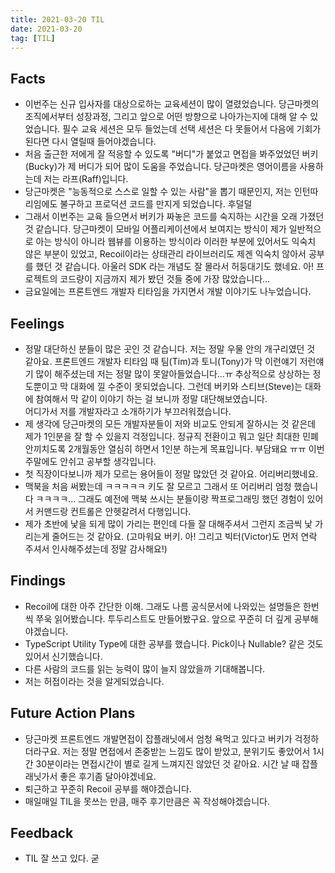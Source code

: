 ```yaml
---
title: 2021-03-20 TIL
date: 2021-03-20
tag: [TIL]
---
```


## Facts

- 이번주는 신규 입사자를 대상으로하는 교육세션이 많이 열렸었습니다. 당근마켓의 조직에서부터 성장과정, 그리고 앞으로 어떤 방향으로 나아가는지에 대해 알 수 있었습니다. 필수 교육 세션은 모두 들었는데 선택 세션은 다 못들어서 다음에 기회가 된다면 다시 열릴때 들어야겠습니다.
- 처음 출근한 저에게 잘 적응할 수 있도록 "버디"가 붙었고 면접을 봐주었었던 버키(Bucky)가 제 버디가 되어 많이 도움을 주었습니다. 당근마켓은 영어이름을 사용하는데 저는 라프(Raff)입니다.
- 당근마켓은 "능동적으로 스스로 일할 수 있는 사람"을 뽑기 때문인지, 저는 인턴따리임에도 불구하고 프로덕션 코드를 만지게 되었습니다. 후덜덜
- 그래서 이번주는 교육 들으면서 버키가 짜놓은 코드를 숙지하는 시간을 오래 가졌던 것 같습니다. 당근마켓이 모바일 어플리케이션에서 보여지는 방식이 제가 일반적으로 아는 방식이 아니라 웹뷰를 이용하는 방식이라 이러한 부분에 있어서도 익숙치 않은 부분이 있었고, Recoil이라는 상태관리 라이브러리도 제겐 익숙치 않아서 공부를 했던 것 같습니다. 아울러 SDK 라는 개념도 잘 몰라서 허둥대기도 했네요. 아! 프로젝트의 코드량이 지금까지 제가 봤던 것들 중에 가장 많았습니다...
- 금요일에는 프론트엔드 개발자 티타임을 가지면서 개발 이야기도 나누었습니다.

## Feelings

- 정말 대단하신 분들이 많은 곳인 것 같습니다. 저는 정말 우물 안의 개구리였던 것 같아요. 프론트엔드 개발자 티타임 때 팀(Tim)과 토니(Tony)가 막 이런얘기 저런얘기 많이 해주셨는데 저는 정말 많이 못알아들었습니다...ㅠ 추상적으로 상상하는 정도뿐이고 막 대화에 낄 수준이 못되었습니다. 그런데 버키와 스티브(Steve)는 대화에 참여해서 막 같이 이야기 하는 걸 보니까 정말 대단해보였습니다.  
어디가서 저를 개발자라고 소개하기가 부끄러워졌습니다.
- 제 생각에 당근마켓의 모든 개발자분들이 저와 비교도 안되게 잘하시는 것 같은데 제가 1인분을 잘 할 수 있을지 걱정입니다. 정규직 전환이고 뭐고 일단 최대한 민폐 안끼치도록 2개월동안 열심히 하면서 1인분 하는게 목표입니다. 부담돼요 ㅠㅠ 이번 주말에도 안쉬고 공부할 생각입니다.
- 첫 직장이다보니까 제가 모르는 용어들이 정말 많았던 것 같아요. 어리버리했네요.
- 맥북을 처음 써봤는데 ㅋㅋㅋㅋㅋ 키도 잘 모르고 그래서 또 어리버리 엄청 했습니다 ㅋㅋㅋㅋ... 그래도 예전에 맥북 쓰시는 분들이랑 짝프로그래밍 했던 경험이 있어서 커맨드랑 컨트롤은 안헷갈려서 다행입니다.
- 제가 초반에 낯을 되게 많이 가리는 편인데 다들 잘 대해주셔서 그런지 조금씩 낯 가리는게 줄어드는 것 같아요. (고마워요 버키. 아! 그리고 빅터(Victor)도 먼저 연락 주셔서 인사해주셨는데 정말 감사해요!)

## Findings

- Recoil에 대한 아주 간단한 이해. 그래도 나름 공식문서에 나와있는 설명들은 한번씩 쭈욱 읽어봤습니다. 투두리스트도 만들어봤구요. 앞으로 꾸준히 더 깊게 공부해야겠습니다.
- TypeScript Utility Type에 대한 공부를 했습니다. Pick이나 Nullable? 같은 것도 있어서 신기했습니다.
- 다른 사람의 코드를 읽는 능력이 많이 늘지 않았을까 기대해봅니다.
- 저는 허접이라는 것을 알게되었습니다.

## Future Action Plans

- 당근마켓 프론트엔드 개발면접이 잡플래닛에서 엄청 욕먹고 있다고 버키가 걱정하더라구요. 저는 정말 면접에서 존중받는 느낌도 많이 받았고, 분위기도 좋았어서 1시간 30분이라는 면접시간이 별로 길게 느껴지진 않았던 것 같아요. 시간 날 때 잡플래닛가서 좋은 후기좀 달아야겠네요.
- 퇴근하고 꾸준히 Recoil 공부를 해야겠습니다.
- 매일매일 TIL을 못쓰는 만큼, 매주 후기만큼은 꼭 작성해야겠습니다.

## Feedback

- TIL 잘 쓰고 있다. 굳
